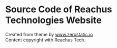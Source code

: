# Source Code of Reachus Technologies Website 

Created from theme by www.zerostatic.io <br>
Content copyright with Reachus Tech.

